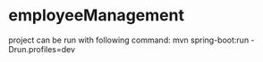 # employeeManagement

project can be run with following command: mvn spring-boot:run -Drun.profiles=dev
